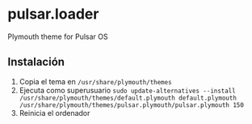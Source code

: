 # pulsar.loader
Plymouth theme for Pulsar OS

## Instalación
1. Copia el tema en `/usr/share/plymouth/themes`
2. Ejecuta como superusuario `sudo update-alternatives --install /usr/share/plymouth/themes/default.plymouth default.plymouth /usr/share/plymouth/themes/pulsar.plymouth/pulsar.plymouth 150`
3. Reinicia el ordenador
